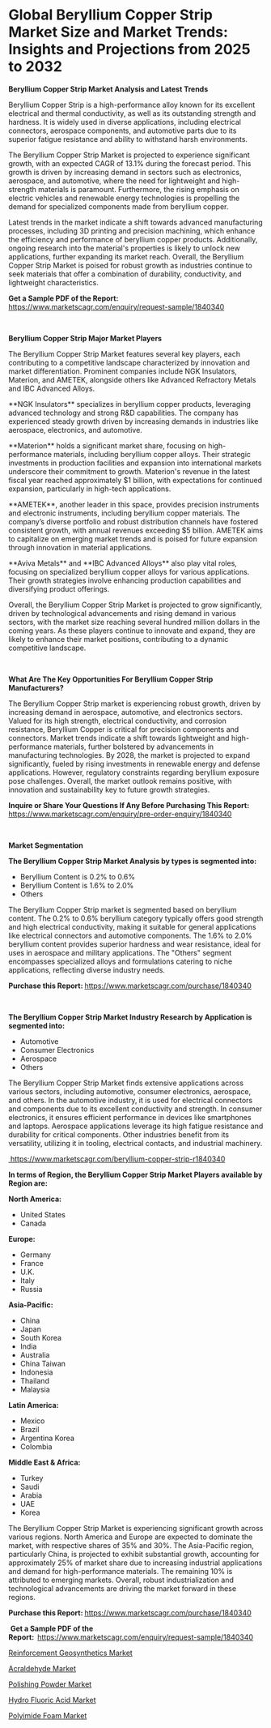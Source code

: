 <p><h1>Global Beryllium Copper Strip Market Size and Market Trends: Insights and Projections from 2025 to 2032</h1></p><p><strong>Beryllium Copper Strip Market Analysis and Latest Trends</strong></p>
<p><p>Beryllium Copper Strip is a high-performance alloy known for its excellent electrical and thermal conductivity, as well as its outstanding strength and hardness. It is widely used in diverse applications, including electrical connectors, aerospace components, and automotive parts due to its superior fatigue resistance and ability to withstand harsh environments.</p><p>The Beryllium Copper Strip Market is projected to experience significant growth, with an expected CAGR of 13.1% during the forecast period. This growth is driven by increasing demand in sectors such as electronics, aerospace, and automotive, where the need for lightweight and high-strength materials is paramount. Furthermore, the rising emphasis on electric vehicles and renewable energy technologies is propelling the demand for specialized components made from beryllium copper.</p><p>Latest trends in the market indicate a shift towards advanced manufacturing processes, including 3D printing and precision machining, which enhance the efficiency and performance of beryllium copper products. Additionally, ongoing research into the material's properties is likely to unlock new applications, further expanding its market reach. Overall, the Beryllium Copper Strip Market is poised for robust growth as industries continue to seek materials that offer a combination of durability, conductivity, and lightweight characteristics.</p></p>
<p><strong>Get a Sample PDF of the Report:&nbsp;</strong> <a href="https://www.marketscagr.com/enquiry/request-sample/1840340?utm_campaign=2180&utm_medium=2&utm_source=Github&utm_content=ia&utm_term=30012025&utm_id=beryllium-copper-strip">https://www.marketscagr.com/enquiry/request-sample/1840340</a></p>
<p>&nbsp;</p>
<p><strong>Beryllium Copper Strip Major Market Players</strong></p>
<p><p>The Beryllium Copper Strip Market features several key players, each contributing to a competitive landscape characterized by innovation and market differentiation. Prominent companies include NGK Insulators, Materion, and AMETEK, alongside others like Advanced Refractory Metals and IBC Advanced Alloys.</p><p>**NGK Insulators** specializes in beryllium copper products, leveraging advanced technology and strong R&D capabilities. The company has experienced steady growth driven by increasing demands in industries like aerospace, electronics, and automotive. </p><p>**Materion** holds a significant market share, focusing on high-performance materials, including beryllium copper alloys. Their strategic investments in production facilities and expansion into international markets underscore their commitment to growth. Materion's revenue in the latest fiscal year reached approximately $1 billion, with expectations for continued expansion, particularly in high-tech applications.</p><p>**AMETEK**, another leader in this space, provides precision instruments and electronic instruments, including beryllium copper materials. The company’s diverse portfolio and robust distribution channels have fostered consistent growth, with annual revenues exceeding $5 billion. AMETEK aims to capitalize on emerging market trends and is poised for future expansion through innovation in material applications.</p><p>**Aviva Metals** and **IBC Advanced Alloys** also play vital roles, focusing on specialized beryllium copper alloys for various applications. Their growth strategies involve enhancing production capabilities and diversifying product offerings.</p><p>Overall, the Beryllium Copper Strip Market is projected to grow significantly, driven by technological advancements and rising demand in various sectors, with the market size reaching several hundred million dollars in the coming years. As these players continue to innovate and expand, they are likely to enhance their market positions, contributing to a dynamic competitive landscape.</p></p>
<p>&nbsp;</p>
<p><strong>What Are The Key Opportunities For Beryllium Copper Strip Manufacturers?</strong></p>
<p><p>The Beryllium Copper Strip market is experiencing robust growth, driven by increasing demand in aerospace, automotive, and electronics sectors. Valued for its high strength, electrical conductivity, and corrosion resistance, Beryllium Copper is critical for precision components and connectors. Market trends indicate a shift towards lightweight and high-performance materials, further bolstered by advancements in manufacturing technologies. By 2028, the market is projected to expand significantly, fueled by rising investments in renewable energy and defense applications. However, regulatory constraints regarding beryllium exposure pose challenges. Overall, the market outlook remains positive, with innovation and sustainability key to future growth strategies.</p></p>
<p><strong>Inquire or Share Your Questions If Any Before Purchasing This Report:</strong> <a href="https://www.marketscagr.com/enquiry/pre-order-enquiry/1840340?utm_campaign=2180&utm_medium=2&utm_source=Github&utm_content=ia&utm_term=30012025&utm_id=beryllium-copper-strip">https://www.marketscagr.com/enquiry/pre-order-enquiry/1840340</a></p>
<p>&nbsp;</p>
<p><strong>Market Segmentation</strong></p>
<p><strong>The Beryllium Copper Strip Market Analysis by types is segmented into:</strong></p>
<p><ul><li>Beryllium Content is 0.2% to 0.6%</li><li>Beryllium Content is 1.6% to 2.0%</li><li>Others</li></ul></p>
<p><p>The Beryllium Copper Strip market is segmented based on beryllium content. The 0.2% to 0.6% beryllium category typically offers good strength and high electrical conductivity, making it suitable for general applications like electrical connectors and automotive components. The 1.6% to 2.0% beryllium content provides superior hardness and wear resistance, ideal for uses in aerospace and military applications. The "Others" segment encompasses specialized alloys and formulations catering to niche applications, reflecting diverse industry needs.</p></p>
<p><strong>Purchase this Report:&nbsp;</strong><a href="https://www.marketscagr.com/purchase/1840340?utm_campaign=2180&utm_medium=2&utm_source=Github&utm_content=ia&utm_term=30012025&utm_id=beryllium-copper-strip">https://www.marketscagr.com/purchase/1840340</a></p>
<p>&nbsp;</p>
<p><strong>The Beryllium Copper Strip Market Industry Research by Application is segmented into:</strong></p>
<p><ul><li>Automotive</li><li>Consumer Electronics</li><li>Aerospace</li><li>Others</li></ul></p>
<p><p>The Beryllium Copper Strip Market finds extensive applications across various sectors, including automotive, consumer electronics, aerospace, and others. In the automotive industry, it is used for electrical connectors and components due to its excellent conductivity and strength. In consumer electronics, it ensures efficient performance in devices like smartphones and laptops. Aerospace applications leverage its high fatigue resistance and durability for critical components. Other industries benefit from its versatility, utilizing it in tooling, electrical contacts, and industrial machinery.</p></p>
<p><a href="https://www.marketscagr.com/beryllium-copper-strip-r1840340?utm_campaign=2180&utm_medium=2&utm_source=Github&utm_content=ia&utm_term=30012025&utm_id=beryllium-copper-strip">&nbsp;https://www.marketscagr.com/beryllium-copper-strip-r1840340</a></p>
<p><strong>In terms of Region, the Beryllium Copper Strip Market Players available by Region are:</strong></p>
<p>
    <p> <strong> North America: </strong>
        <ul>
            <li>United States</li>
            <li>Canada</li>
        </ul>
        </p> 
    <p> <strong> Europe: </strong>
        <ul>
            <li>Germany</li>
            <li>France</li>
            <li>U.K.</li>
            <li>Italy</li>
            <li>Russia</li>
        </ul>
        </p> 
    <p> <strong> Asia-Pacific: </strong>
        <ul>
            <li>China</li>
            <li>Japan</li>
            <li>South Korea</li>
            <li>India</li>
            <li>Australia</li>
            <li>China Taiwan</li>
            <li>Indonesia</li>
            <li>Thailand</li>
            <li>Malaysia</li>
        </ul>
        </p> 
    <p> <strong> Latin America: </strong>
        <ul>
            <li>Mexico</li>
            <li>Brazil</li>
            <li>Argentina Korea</li>
            <li>Colombia</li>
        </ul>
        </p> 
    <p> <strong> Middle East & Africa: </strong>
        <ul>
            <li>Turkey</li>
            <li>Saudi</li>
            <li>Arabia</li>
            <li>UAE</li>
            <li>Korea</li>
        </ul>
    </p>
    </p>
<p><p>The Beryllium Copper Strip Market is experiencing significant growth across various regions. North America and Europe are expected to dominate the market, with respective shares of 35% and 30%. The Asia-Pacific region, particularly China, is projected to exhibit substantial growth, accounting for approximately 25% of market share due to increasing industrial applications and demand for high-performance materials. The remaining 10% is attributed to emerging markets. Overall, robust industrialization and technological advancements are driving the market forward in these regions.</p></p>
<p><strong>Purchase this Report: </strong><a href="https://www.marketscagr.com/purchase/1840340?utm_campaign=2180&utm_medium=2&utm_source=Github&utm_content=ia&utm_term=30012025&utm_id=beryllium-copper-strip">https://www.marketscagr.com/purchase/1840340</a></p>
<p>&nbsp;<strong>Get a Sample PDF of the Report:&nbsp;&nbsp;</strong><a href="https://www.marketscagr.com/enquiry/request-sample/1840340?utm_campaign=2180&utm_medium=2&utm_source=Github&utm_content=ia&utm_term=30012025&utm_id=beryllium-copper-strip">https://www.marketscagr.com/enquiry/request-sample/1840340</a></p>
<p><strong></strong></p>
<p><p><a href="https://github.com/wwwkeltoum/Market-Research-Report-List-5/blob/main/reinforcement-geosynthetics-market.md?utm_campaign=2180&utm_medium=2&utm_source=Github&utm_content=ia&utm_term=30012025&utm_id=beryllium-copper-strip">Reinforcement Geosynthetics Market</a></p><p><a href="https://github.com/joannesouthgate/Market-Research-Report-List-5/blob/main/acraldehyde-market.md?utm_campaign=2180&utm_medium=2&utm_source=Github&utm_content=ia&utm_term=30012025&utm_id=beryllium-copper-strip">Acraldehyde Market</a></p><p><a href="https://github.com/sofayahoo2023/Market-Research-Report-List-6/blob/main/polishing-powder-market.md?utm_campaign=2180&utm_medium=2&utm_source=Github&utm_content=ia&utm_term=30012025&utm_id=beryllium-copper-strip">Polishing Powder Market</a></p><p><a href="https://github.com/ngozudapshi/Market-Research-Report-List-1/blob/main/hydro-fluoric-acid-market.md?utm_campaign=2180&utm_medium=2&utm_source=Github&utm_content=ia&utm_term=30012025&utm_id=beryllium-copper-strip">Hydro Fluoric Acid Market</a></p><p><a href="https://github.com/scaseiargas/Market-Research-Report-List-1/blob/main/polyimide-foam-market.md?utm_campaign=2180&utm_medium=2&utm_source=Github&utm_content=ia&utm_term=30012025&utm_id=beryllium-copper-strip">Polyimide Foam Market</a></p></p>